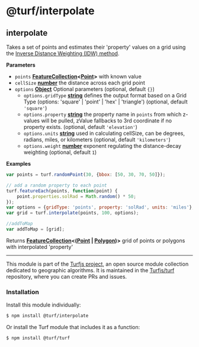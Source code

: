 # @turf/interpolate

<!-- Generated by documentation.js. Update this documentation by updating the source code. -->

## interpolate

Takes a set of points and estimates their 'property' values on a grid using the [Inverse Distance Weighting (IDW) method](https://en.wikipedia.org/wiki/Inverse_distance_weighting).

**Parameters**

-   `points` **[FeatureCollection](http://geojson.org/geojson-spec.html#feature-collection-objects)&lt;[Point](http://geojson.org/geojson-spec.html#point)>** with known value
-   `cellSize` **[number](https://developer.mozilla.org/en-US/docs/Web/JavaScript/Reference/Global_Objects/Number)** the distance across each grid point
-   `options` **[Object](https://developer.mozilla.org/en-US/docs/Web/JavaScript/Reference/Global_Objects/Object)** Optional parameters (optional, default `{}`)
    -   `options.gridType` **[string](https://developer.mozilla.org/en-US/docs/Web/JavaScript/Reference/Global_Objects/String)** defines the output format based on a Grid Type (options: 'square' | 'point' | 'hex' | 'triangle') (optional, default `'square'`)
    -   `options.property` **[string](https://developer.mozilla.org/en-US/docs/Web/JavaScript/Reference/Global_Objects/String)** the property name in `points` from which z-values will be pulled, zValue fallbacks to 3rd coordinate if no property exists. (optional, default `'elevation'`)
    -   `options.units` **[string](https://developer.mozilla.org/en-US/docs/Web/JavaScript/Reference/Global_Objects/String)** used in calculating cellSize, can be degrees, radians, miles, or kilometers (optional, default `'kilometers'`)
    -   `options.weight` **[number](https://developer.mozilla.org/en-US/docs/Web/JavaScript/Reference/Global_Objects/Number)** exponent regulating the distance-decay weighting (optional, default `1`)

**Examples**

```javascript
var points = turf.randomPoint(30, {bbox: [50, 30, 70, 50]});

// add a random property to each point
turf.featureEach(points, function(point) {
    point.properties.solRad = Math.random() * 50;
});
var options = {gridType: 'points', property: 'solRad', units: 'miles'};
var grid = turf.interpolate(points, 100, options);

//addToMap
var addToMap = [grid];
```

Returns **[FeatureCollection](http://geojson.org/geojson-spec.html#feature-collection-objects)&lt;([Point](http://geojson.org/geojson-spec.html#point) \| [Polygon](http://geojson.org/geojson-spec.html#polygon))>** grid of points or polygons with interpolated 'property'

<!-- This file is automatically generated. Please don't edit it directly:
if you find an error, edit the source file (likely index.js), and re-run
./scripts/generate-readmes in the turf project. -->

---

This module is part of the [Turfjs project](http://turfjs.org/), an open source
module collection dedicated to geographic algorithms. It is maintained in the
[Turfjs/turf](https://github.com/Turfjs/turf) repository, where you can create
PRs and issues.

### Installation

Install this module individually:

```sh
$ npm install @turf/interpolate
```

Or install the Turf module that includes it as a function:

```sh
$ npm install @turf/turf
```
